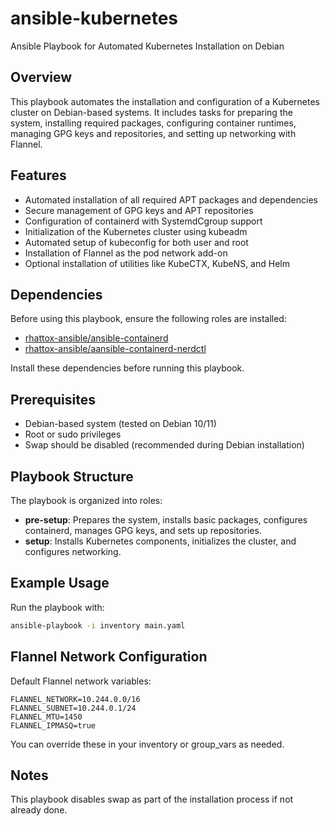 
# ansible-kubernetes

Ansible Playbook for Automated Kubernetes Installation on Debian

## Overview

This playbook automates the installation and configuration of a Kubernetes cluster on Debian-based systems. It includes tasks for preparing the system, installing required packages, configuring container runtimes, managing GPG keys and repositories, and setting up networking with Flannel.

## Features

- Automated installation of all required APT packages and dependencies
- Secure management of GPG keys and APT repositories
- Configuration of containerd with SystemdCgroup support
- Initialization of the Kubernetes cluster using kubeadm
- Automated setup of kubeconfig for both user and root
- Installation of Flannel as the pod network add-on
- Optional installation of utilities like KubeCTX, KubeNS, and Helm


## Dependencies

Before using this playbook, ensure the following roles are installed:

- [rhattox-ansible/ansible-containerd](https://github.com/rhattox-ansible/ansible-containerd)
- [rhattox-ansible/aansible-containerd-nerdctl](https://github.com/rhattox-ansible/ansible-containerd-nerdctl)

Install these dependencies before running this playbook.

## Prerequisites

- Debian-based system (tested on Debian 10/11)
- Root or sudo privileges
- Swap should be disabled (recommended during Debian installation)

## Playbook Structure

The playbook is organized into roles:

- **pre-setup**: Prepares the system, installs basic packages, configures containerd, manages GPG keys, and sets up repositories.
- **setup**: Installs Kubernetes components, initializes the cluster, and configures networking.

## Example Usage

Run the playbook with:

```bash
ansible-playbook -i inventory main.yaml
```

## Flannel Network Configuration

Default Flannel network variables:

```
FLANNEL_NETWORK=10.244.0.0/16
FLANNEL_SUBNET=10.244.0.1/24
FLANNEL_MTU=1450
FLANNEL_IPMASQ=true
```

You can override these in your inventory or group_vars as needed.

## Notes

This playbook disables swap as part of the installation process if not already done.
